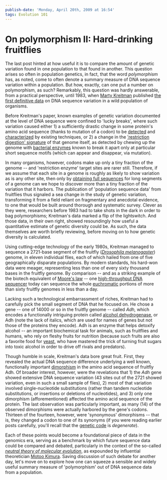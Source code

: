```yaml
---
publish-date: 'Monday, April 20th, 2009 at 16:54'
tags: Evolution 101
---
```


# On polymorphism II: Hard-drinking fruitflies

The last post hinted at how useful it is to compare the amount of genetic variation found in one population to that found in another. This question arises so often in population genetics, in fact, that the word _polymorphism_ has, as noted, come to often denote a summary measure of DNA sequence variation within a population. But how, exactly, can one put a number on polymorphism, as such? Remarkably, this question was hardly answerable, from a practical perspective, until 1983, when [Marty Kreitman](http://pondside.uchicago.edu/ecol-evol/people/kreitman.html) published [the first definitive data](http://www.ncbi.nlm.nih.gov/pubmed/6410283) on DNA sequence variation in a wild population of organisms.

Before Kreitman's paper, known examples of genetic variation documented at the level of DNA sequence were confined to 'lucky breaks', where such variation caused either 1) a sufficiently drastic change in some protein's amino acid sequence (thanks to mutation of a codon) to be [detected](http://en.wikipedia.org/wiki/Protein_electrophoresis) and [characterized](http://en.wikipedia.org/wiki/Edman_degradation) by existing techniques, or 2) a change in the ['restriction digestion' signature](http://en.wikipedia.org/wiki/RFLP) of that genome itself, as detected by chewing up the genome with [bacterial enzymes](http://en.wikipedia.org/wiki/Restriction_enzyme) known to break it apart only at particular short sequence motifs (which can appear and disappear, via mutation).

In many organisms, however, codons make up only a tiny fraction of the genome -- and 'restriction enzyme' target sites are rarer still. Therefore, if we assume that each site in a genome is roughly as likely to show variation as is any other site, then only by [obtaining full sequences](http://en.wikipedia.org/wiki/DNA_sequencing) for long segments of a genome can we hope to discover more than a tiny fraction of the variation that it harbors. The publication of 'population sequence data' from fruitflies thus signaled a sea change in the study of genetic variation, transforming it from a field reliant on fragmentary and anecdotal evidence, to one that would be built around thorough and systematic survey. Clever as they were, researchers before 1983 had to take shots in the dark in order to bag polymorphisms; Kreitman's data marked a flip of the lightswitch. And those data, in their own right, showed resoundingly how useful a quantitative estimate of genetic diversity could be. As such, the data themselves are worth briefly reviewing, before moving on to how genetic diversity is calculated.

Using cutting-edge technology of the early 1980s, Kreitman managed to sequence a 2721-base segment of the fruitfly ([_Drosophila melanogaster_](http://en.wikipedia.org/wiki/Drosophila_melanogaster)) genome, in eleven individual flies, each of which hailed from one of five geographically disparate populations. By modern standards, his hard-won data were meager, representing less than one of every sixty thousand bases in the fruitfly genome. By comparison -- and as a striking example of the biotech equivalent of [Moore's law](http://en.wikipedia.org/wiki/Moore) -- one [high-throughput DNA sequencer](http://www.nature.com/nmeth/journal/v5/n1/full/nmeth1156.html) today can sequence the whole [euchromatic](http://en.wikipedia.org/wiki/Euchromatin) portions of more than sixty fruitfly genomes in less than a day.

Lacking such a technological embarrassment of riches, Kreitman had to carefully pick the small segment of DNA that he focused on. He chose a gene -- one of 14000 or so in the fruitfly genome -- called _Adh,_ which encodes a functionally intriguing protein called [alcohol dehydrogenase](http://en.wikipedia.org/wiki/Alcohol_dehydrogenase), or Adh (note the lack of italics, which are used for names of genes but not those of the proteins they encode). Adh is an enzyme that helps detoxify alcohol -- an important biochemical task for animals, such as fruitflies and humans, who rely on fleshy fruits for nutrition (because such fruits are also a favorite food for [yeast](http://en.wikipedia.org/wiki/Saccharomyces_cerevisiae), who have mastered the trick of turning fruit sugars into toxic alcohol in order to drive off rivals and predators).

Though humble in scale, Kreitman's data bore great fruit. First, they revealed the actual DNA sequence difference underlying a well known, functionally important [dimorphism](http://www.ncbi.nlm.nih.gov/pubmed/115502) in the amino acid sequence of fruitfly Adh. Of broader interest, however, were the revelations that 1) the _Adh_ gene showed extensive DNA sequence variation (43 sites out of the 2721 showed variation, even in such a small sample of flies), 2) most of that variation involved single-nucleotide substitutions (rather than tandem nucleotide substitutions, or insertions or deletions of nucleotides), and 3) only one dimorphism (afforementioned) affected the amino acid sequence of the protein. The last observation was particularly important, as many (14) of the observed dimorphisms were actually harbored by the gene's codons. Thirteen of the fourteen, however, were 'synonymous' dimorphisms -- that is, they changed a codon to one of its synonyms (if you were reading earlier posts carefully, you'll recall that the [genetic code](/concepts-genetics-jargon/second-life/) is _degenerate_).

Each of these points would become a foundational piece of data in the genomics era, serving as a benchmark by which future sequence data could be compared and debated, particularly in the context of the so-called _[neutral theory of molecular evolution](http://en.wikipedia.org/wiki/Neutral_theory_of_molecular_evolution)_, as expounded by influential theoretician [Motoo Kimura](http://en.wikipedia.org/wiki/Motoo_Kimura). Saving discussion of such debate for another day, let's move on to explore how one can squeeze a sensible and widely useful summary measure of 'polymorphism' out of DNA sequence data from a population.
